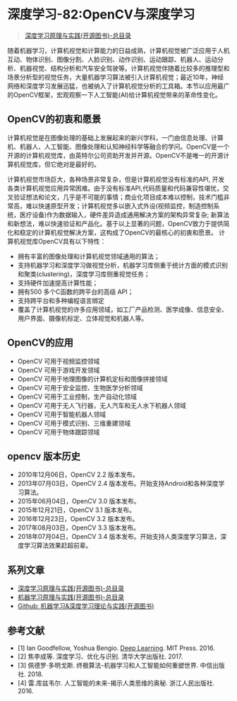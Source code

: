 # 深度学习-82:OpenCV与深度学习

> [深度学习原理与实践(开源图书)-总目录](https://blog.csdn.net/shareviews/article/details/83040730)

随着机器学习，计算机视觉和计算能力的日益成熟，计算机视觉被广泛应用于人机互动、物体识别、图像分割、人脸识别、动作识别、运动跟踪、机器人、运动分析、机器视觉、结构分析和汽车安全驾驶等。计算机视觉伴随着比较多的推理型和场景分析型的视觉任务，大量机器学习算法被引入计算机视觉；最近10年，神经网络和深度学习发展迅猛，也被纳入了计算机视觉分析的工具箱。本节以应用最广的OpenCV框架，宏观观察一下人工智能(AI)给计算机视觉带来的革命性变化。

## OpenCV的初衷和愿景

计算机视觉是在图像处理的基础上发展起来的新兴学科，一门由信息处理、计算机、机器人、人工智能、图像处理和认知神经科学等融合的学问。OpenCV是一个开源的计算机视觉库，由英特尔公司资助开发并开源。OpenCV不是唯一的开源计算机视觉库，但它绝对是最好的。

计算机视觉市场巨大，各种场景非常复杂，但是计算机视觉没有标准的API, 开发各类计算机视觉应用异常困难。由于没有标准API,代码质量和代码兼容性堪忧，交叉验证想法和论文，几乎是不可能的事情；商业化项目成本难以控制，技术门槛非常高，难以快速原型开发；计算机视觉多以嵌入式外设(视频监控，制造控制系统，医疗设备)作为数据输入，硬件差异造成通用解决方案的架构异常复杂; 新算法和新想法，难以快速验证和产品化。基于以上显著的问题，OpenCV致力于提供简化和稳定的计算机视觉解决方案，这构成了OpenCV的最核心的初衷和愿景。
计算机视觉库OpenCV具有以下特性：

- 拥有丰富的图像处理和计算机视觉领域通用的算法；
- 支持机器学习和深度学习做视觉分析，机器学习库侧重于统计方面的模式识别和聚类(clustering)，深度学习库侧重视觉任务；
- 支持硬件加速提高计算性能；
- 拥有500 多个C函数的跨平台的高级 API；
- 支持跨平台和多种编程语言绑定
- 覆盖了计算机视觉的许多应用领域，如工厂产品检测、医学成像、信息安全、用户界面、摄像机标定、立体视觉和机器人等。

## OpenCV的应用

- OpenCV 可用于视频监控领域
- OpenCV 可用于游戏开发领域
- OpenCV 可用于地理图像的计算机定标和图像拼接领域
- OpenCV 可用于安全监控、生物医学分析领域
- OpenCV 可用于工业控制，生产自动化领域
- OpenCV 可用于无人飞行器，无人汽车和无人水下机器人领域
- OpenCV 可用于智能机器人领域
- OpenCV 可用于模式识别、三维重建领域
- OpenCV 可用于物体跟踪领域

## opencv 版本历史

- 2010年12月06日，OpenCV 2.2 版本发布。
- 2013年07月03日，OpenCV 2.4 版本发布。开始支持Android和各种深度学习算法。
- 2015年06月04日，OpenCV 3.0 版本发布。
- 2015年12月21日，OpenCV 3.1 版本发布。
- 2016年12月23日，OpenCV 3.2 版本发布。
- 2017年08月03日，OpenCV 3.3 版本发布。
- 2018年07月04日，OpenCV 3.4 版本发布。开始支持人类深度学习算法，深度学习算法效果赶超前辈。

## 系列文章

- [深度学习原理与实践(开源图书)-总目录](https://blog.csdn.net/shareviews/article/details/83040730)
- [机器学习原理与实践(开源图书)-总目录](https://blog.csdn.net/shareviews/article/details/83030331)
- [Github: 机器学习&深度学习理论与实践(开源图书)](https://github.com/media-tm/MTOpenML)

## 参考文献

- [1] Ian Goodfellow, Yoshua Bengio. [Deep Learning](http://www.deeplearningbook.org/). MIT Press. 2016.
- [2] 焦李成等. 深度学习、优化与识别. 清华大学出版社. 2017.
- [3] 佩德罗·多明戈斯. 终极算法-机器学习和人工智能如何重塑世界. 中信出版社. 2018.
- [4] 雷.库兹韦尔. 人工智能的未来-揭示人类思维的奥秘.  浙江人民出版社. 2016.